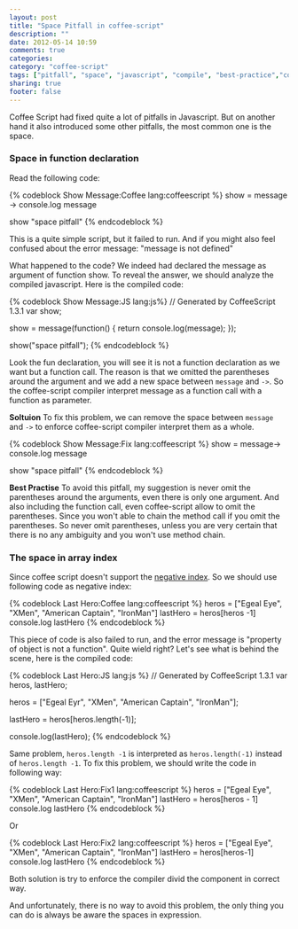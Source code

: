 ```yaml
---
layout: post
title: "Space Pitfall in coffee-script"
description: ""
date: 2012-05-14 10:59
comments: true
categories: 
category: "coffee-script" 
tags: ["pitfall", "space", "javascript", "compile", "best-practice","coffee-script"]
sharing: true
footer: false
---
```


Coffee Script had fixed quite a lot of pitfalls in Javascript. But on another hand it also introduced some other pitfalls, the most common one is the space.

### Space in function declaration

Read the following code:

{% codeblock Show Message:Coffee lang:coffeescript %}
show = message ->
	console.log message
	
show "space pitfall"
{% endcodeblock %}

This is a quite simple script, but it failed to run. And if you might also feel confused about the error message: "message is not defined"

What happened to the code? We indeed had declared the message as argument of function show. To reveal the answer, we should analyze the compiled javascript. 
Here is the compiled code:

{% codeblock Show Message:JS lang:js%}
// Generated by CoffeeScript 1.3.1
var show;

show = message(function() {
  return console.log(message);
});

show("space pitfall");
{% endcodeblock %}

Look the fun declaration, you will see it is not a function declaration as we want but a function call.
The reason is that we omitted the parentheses around the argument and we add a new space between `message` and `->`. So the coffee-script compiler interpret message as a function call with a function as parameter.

**Soltuion**
To fix this problem, we can remove the space between `message` and `->` to enforce coffee-script compiler interpret them as a whole. 

{% codeblock Show Message:Fix lang:coffeescript %}
show = message->
	console.log message
	
show "space pitfall"
{% endcodeblock %}

**Best Practise**
To avoid this pitfall, my suggestion is never omit the parentheses around the arguments, even there is only one argument.
And also including the function call, even coffee-script allow to omit the parentheses. Since you won't able to chain the method call if you omit the parentheses.
So never omit parentheses, unless you are very certain that there is no any ambiguity and you won't use method chain.

### The space in array index

Since coffee script doesn't support the [negative index](#). So we should use following code as negative index:

{% codeblock Last Hero:Coffee lang:coffeescript %}
heros = ["Egeal Eye", "XMen", "American Captain", "IronMan"]
lastHero = heros[heros -1]
console.log lastHero
{% endcodeblock %}

This piece of code is also failed to run, and the error message is "property of object is not a function". 
Quite wield right?
Let's see what is behind the scene, here is the compiled code:

{% codeblock Last Hero:JS lang:js %}
// Generated by CoffeeScript 1.3.1
var heros, lastHero;

heros = ["Egeal Eyr", "XMen", "American Captain", "IronMan"];

lastHero = heros[heros.length(-1)];

console.log(lastHero);
{% endcodeblock %}

Same problem, `heros.length -1` is interpreted as `heros.length(-1)` instead of `heros.length -1`.
To fix this problem, we should write the code in following way:

{% codeblock Last Hero:Fix1 lang:coffeescript %}
heros = ["Egeal Eye", "XMen", "American Captain", "IronMan"]
lastHero = heros[heros - 1]
console.log lastHero
{% endcodeblock %}

Or

{% codeblock Last Hero:Fix2 lang:coffeescript %}
heros = ["Egeal Eye", "XMen", "American Captain", "IronMan"]
lastHero = heros[heros-1]
console.log lastHero
{% endcodeblock %}

Both solution is try to enforce the compiler divid the component in correct way.

And unfortunately, there is no way to avoid this problem, the only thing you can do is always be aware the spaces in expression. 